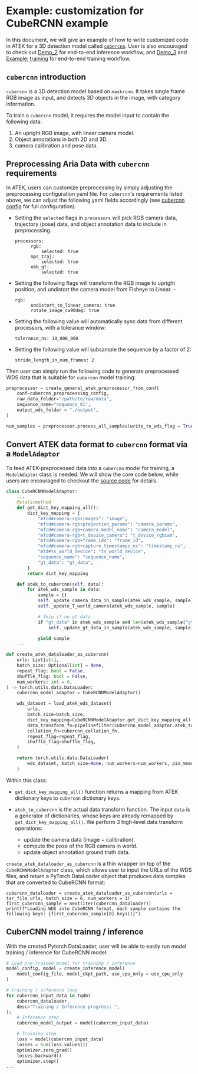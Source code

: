 # Example: customization for CubeRCNN example

In this document, we will give an example of how to write customized code in ATEK for a 3D detection model called [`cubercnn`](https://github.com/facebookresearch/omni3d). User is also encouraged to check out [Demo_2](../examples/Demo_2_data_store_and_inference.ipynb) for end-to-end inference workflow, and [Demo_3](../examples/Demo_3_model_training.ipynb) and [Example: training](./example_training.md) for end-to-end training workflow.

## `cubercnn` introduction

`cubercnn` is a 3D detection model based on `maskrcnn`. It takes single frame RGB image as input, and detects 3D objects in the image, with category information.

To train a `cubercnn` model, it requires the model input to contain the following data:

1. An upright RGB image, with linear camera model.
2. Object annotations in both 2D and 3D.
3. camera calibration and pose data.

## Preprocessing Aria Data with `cubercnn` requirements

In ATEK, users can customize preprocessing by simply adjusting the preprocessing configuration yaml file. For `cubercnn`'s requirements listed above, we can adjust the following yaml fields accordingly (see [cubercnn config](./preprocessing_configurations.md#cubercnn-config) for full configuration):

- Setting the `selected` flags in `processors` will pick RGB camera data, trajectory (pose) data, and object annotation data to include in preprocessing.

  ```
  processors:
        rgb:
            selected: true
        mps_traj:
            selected: true
        obb_gt:
            selected: true
  ```

- Setting the following flags will transform the RGB image to upright position, and undistort the camera model from Fisheye to Linear. -

  ```
  rgb:
        undistort_to_linear_camera: true
        rotate_image_cw90deg: true
  ```

- Setting the following value will automatically sync data from different processors, with a tolerance window:

  ```
  tolerance_ns: 10_000_000
  ```

- Setting the following value will subsample the sequence by a factor of 2:

  ```
  stride_length_in_num_frames: 2
  ```

Then user can simply run the following code to generate preprocessed WDS data that is suitable for `cubercnn` model training:

```python
preprocessor = create_general_atek_preprocessor_from_conf(
    conf=cubercnn_preprocessing_config,
    raw_data_folder="/path/to/raw/data",
    sequence_name="sequence_01",
    output_wds_folder = "./output",
)

num_samples = preprocessor.process_all_samples(write_to_wds_flag = True, viz_flag = True)
```

## Convert ATEK data format to `cubercnn` format via a `ModelAdaptor`

To feed ATEK-preprocessed data into a `cubercnn` model for training, a `ModelAdaptor` class is needed. We will show the core code below, while users are encouraged to checkout the [source code](../atek/data_loaders/cubercnn_model_adaptor.py) for details.

```python
class CubeRCNNModelAdaptor:
    ...
    @staticmethod
    def get_dict_key_mapping_all():
        dict_key_mapping = {
            "mfcd#camera-rgb+images": "image",
            "mfcd#camera-rgb+projection_params": "camera_params",
            "mfcd#camera-rgb+camera_model_name": "camera_model",
            "mfcd#camera-rgb+t_device_camera": "t_device_rgbcam",
            "mfcd#camera-rgb+frame_ids": "frame_id",
            "mfcd#camera-rgb+capture_timestamps_ns": "timestamp_ns",
            "mtd#ts_world_device": "ts_world_device",
            "sequence_name": "sequence_name",
            "gt_data": "gt_data",
        }
        return dict_key_mapping

    def atek_to_cubercnn(self, data):
        for atek_wds_sample in data:
            sample = {}
            self._update_camera_data_in_sample(atek_wds_sample, sample)
            self._update_T_world_camera(atek_wds_sample, sample)

            # Skip if no gt data
            if "gt_data" in atek_wds_sample and len(atek_wds_sample["gt_data"]) > 0:
                self._update_gt_data_in_sample(atek_wds_sample, sample)

            yield sample
    ...

def create_atek_dataloader_as_cubercnn(
    urls: List[str],
    batch_size: Optional[int] = None,
    repeat_flag: bool = False,
    shuffle_flag: bool = False,
    num_workers: int = 0,
) -> torch.utils.data.DataLoader:
    cubercnn_model_adaptor = CubeRCNNModelAdaptor()

    wds_dataset = load_atek_wds_dataset(
        urls,
        batch_size=batch_size,
        dict_key_mapping=CubeRCNNModelAdaptor.get_dict_key_mapping_all(),
        data_transform_fn=pipelinefilter(cubercnn_model_adaptor.atek_to_cubercnn)(),
        collation_fn=cubercnn_collation_fn,
        repeat_flag=repeat_flag,
        shuffle_flag=shuffle_flag,
    )

    return torch.utils.data.DataLoader(
        wds_dataset, batch_size=None, num_workers=num_workers, pin_memory=True
    )
```

Within this class:

- `get_dict_key_mapping_all()` function returns a mapping from ATEK dictionary keys to `cubercnn` dictionary keys.
- `atek_to_cubercnn` is the actual data transform function. The input `data` is a generator of dictionaries, whose keys are already remapped by `get_dict_key_mapping_all()`. We perform 3 high-level data transform operations:

  - update the camera data (image + calibration).
  - compute the pose of the RGB camera in world.
  - update object annotation ground truth data.

`create_atek_dataloader_as_cubercnn` is a thin wrapper on top of the `CubeRCNNModelAdaptor` class, which allows user to input the URLs of the WDS files, and return a PyTorch DataLoader object that produces data samples that are converted to CubeRCNN format:

```
cubercnn_dataloader = create_atek_dataloader_as_cubercnn(urls = tar_file_urls, batch_size = 6, num_workers = 1)
first_cubercnn_sample = next(iter(cubercnn_dataloader))
print(f"Loading WDS into CubeRCNN format, each sample contains the following keys: {first_cubercnn_sample[0].keys()}")
```

## CuberCNN model trainng / inference

With the created Pytorch DataLoader, user will be able to easily run model training / inference for CubeRCNN model:

```python
# Load pre-trained model for training / inference
model_config, model = create_inference_model(
    model_config_file, model_ckpt_path, use_cpu_only = use_cpu_only
)

# training / inference loop
for cubercnn_input_data in tqdm(
    cubercnn_dataloader,
    desc="Training / Inference progress: ",
):
    # Inference step
    cubercnn_model_output = model(cubercnn_input_data)

    # Training step
    loss = model(cubercnn_input_data)
    losses = sum(loss.values())
    optimizer.zero_grad()
    losses.backward()
    optimizer.step()
...
```
